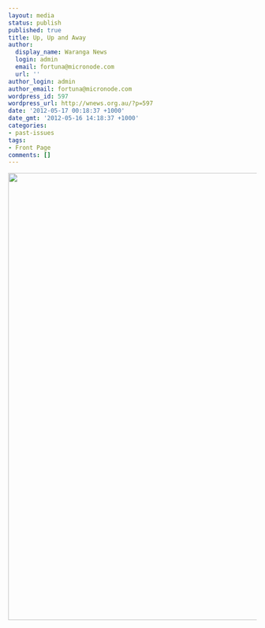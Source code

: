 ```yaml
---
layout: media
status: publish
published: true
title: Up, Up and Away
author:
  display_name: Waranga News
  login: admin
  email: fortuna@micronode.com
  url: ''
author_login: admin
author_email: fortuna@micronode.com
wordpress_id: 597
wordpress_url: http://wnews.org.au/?p=597
date: '2012-05-17 00:18:37 +1000'
date_gmt: '2012-05-16 14:18:37 +1000'
categories:
- past-issues
tags:
- Front Page
comments: []
---
```


<a href="{{ site.url }}/images/2012/05/frontpage-20120517.pdf"><img class="alignnone size-full wp-image-590" title="Front Page - 17 May, 2012" src="{{ site.url }}/images/2012/05/frontpage-20120517.png" alt="" width="624" height="907" /></a>
